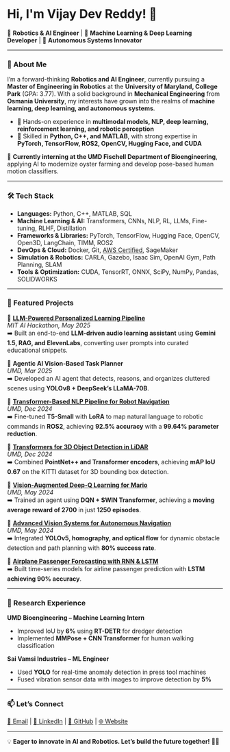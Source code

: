 # Hi, I'm Vijay Dev Reddy! 👋

🚀 **Robotics & AI Engineer** | 🤖 **Machine Learning & Deep Learning Developer** | 🎯 **Autonomous Systems Innovator**

---

### 🔬 About Me

I’m a forward-thinking **Robotics and AI Engineer**, currently pursuing a **Master of Engineering in Robotics** at the **University of Maryland, College Park** (GPA: 3.77). With a solid background in **Mechanical Engineering** from **Osmania University**, my interests have grown into the realms of **machine learning, deep learning, and autonomous systems**.

- 🔹 Hands-on experience in **multimodal models, NLP, deep learning, reinforcement learning, and robotic perception**
- 🔹 Skilled in **Python, C++, and MATLAB**, with strong expertise in **PyTorch, TensorFlow, ROS2, OpenCV, Hugging Face, and CUDA**

💼 **Currently interning at the UMD Fischell Department of Bioengineering**, applying AI to modernize oyster farming and develop pose-based human motion classifiers.

---

### 🛠️ Tech Stack

- **Languages:** Python, C++, MATLAB, SQL  
- **Machine Learning & AI:** Transformers, CNNs, NLP, RL, LLMs, Fine-tuning, RLHF, Distillation  
- **Frameworks & Libraries:** PyTorch, TensorFlow, Hugging Face, OpenCV, Open3D, LangChain, TIMM, ROS2  
- **DevOps & Cloud:** Docker, Git, [AWS Certified](https://www.credly.com/badges/3d3a6865-9609-4156-ac14-8a2ba504b9f4/public_url), SageMaker  
- **Simulation & Robotics:** CARLA, Gazebo, Isaac Sim, OpenAI Gym, Path Planning, SLAM  
- **Tools & Optimization:** CUDA, TensorRT, ONNX, SciPy, NumPy, Pandas, SOLIDWORKS  

---

### 🚀 Featured Projects

📌 **[LLM-Powered Personalized Learning Pipeline](https://github.com/vijaydevmasters/LLM-Personalized-Learning)**  
*MIT AI Hackathon, May 2025*  
➡️ Built an end-to-end **LLM-driven audio learning assistant** using **Gemini 1.5, RAG, and ElevenLabs**, converting user prompts into curated educational snippets.

📌 **Agentic AI Vision-Based Task Planner**  
*UMD, Mar 2025*  
➡️ Developed an AI agent that detects, reasons, and organizes cluttered scenes using **YOLOv8 + DeepSeek’s LLaMA-70B**.

📌 **[Transformer-Based NLP Pipeline for Robot Navigation](https://github.com/suhasnagaraj99/NLP)**  
*UMD, Dec 2024*  
➡️ Fine-tuned **T5-Small** with **LoRA** to map natural language to robotic commands in **ROS2**, achieving **92.5% accuracy** with a **99.64% parameter reduction**.

📌 **[Transformers for 3D Object Detection in LiDAR](https://github.com/vijaydevmasters/Q-former)**  
*UMD, Dec 2024*  
➡️ Combined **PointNet++ and Transformer encoders**, achieving **mAP IoU 0.67** on the KITTI dataset for 3D bounding box detection.

📌 **[Vision-Augmented Deep-Q Learning for Mario](https://github.com/vijaydevmasters/MARIO_DDQN_SWIN)**  
*UMD, May 2024*  
➡️ Trained an agent using **DQN + SWIN Transformer**, achieving a **moving average reward of 2700** in just **1250 episodes**.

📌 **[Advanced Vision Systems for Autonomous Navigation](https://github.com/vijaydevmasters/autonomous_navigation_perception)**  
*UMD, May 2024*  
➡️ Integrated **YOLOv5, homography, and optical flow** for dynamic obstacle detection and path planning with **80% success rate**.

📌 **[Airplane Passenger Forecasting with RNN & LSTM](https://github.com/vijaydevmasters/RNN_LSTM_Airline_passanger/tree/main)**  
➡️ Built time-series models for airline passenger prediction with **LSTM achieving 90% accuracy**.

---

### 🧪 Research Experience

**UMD Bioengineering – Machine Learning Intern**  
- Improved IoU by **6%** using **RT-DETR** for dredger detection  
- Implemented **MMPose + CNN Transformer** for human walking classification  

**Sai Vamsi Industries – ML Engineer**  
- Used **YOLO** for real-time anomaly detection in press tool machines  
- Fused vibration sensor data with images to improve detection by **5%**

---

### 📫 Let’s Connect

[📧 Email](mailto:vijaydevmasters@gmail.com) | [💼 LinkedIn](http://www.linkedin.com/in/vijay-chevireddi/) | [🐙 GitHub](https://github.com/vijaydevmasters) | [🌐 Website](https://vijaydevmasters.github.io/portfolio/)

---

💡 **Eager to innovate in AI and Robotics. Let’s build the future together!** 🤖🚀
